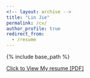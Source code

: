 ```yaml
---
<!-- layout: archive -->
title: "Lin Jie"
permalink: /cv/
author_profile: true
redirect_from:
  - /resume
---
```


{% include base_path %}

[Click to View My resume [PDF]](http://lin-j.github.io/CV_LinJie_2021.pdf)
